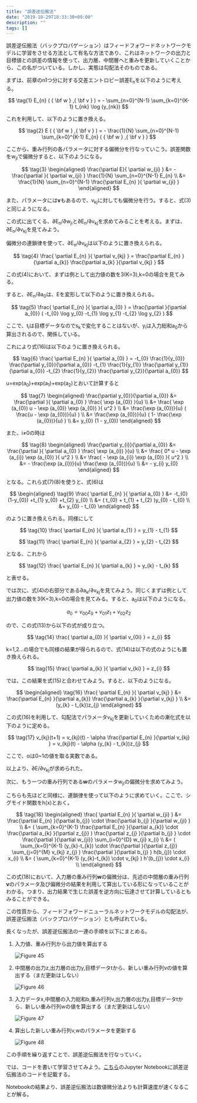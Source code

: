 ```yaml
---
title: "誤差逆伝搬法"
date: "2019-10-29T18:33:30+09:00"
description: ""
tags: []
---
```


誤差逆伝搬法（バックプロパゲーション）はフィードフォワードネットワークモデルに学習をさせる方法として有名な方法であり、これはネットワークの出力と目標値との誤差の情報を使って、出力層、中間層へと重みを更新していくことから、この名がついている。しかし、実態は勾配法そのものである。

まずは、前章のn1つ分に対する交差エントロピー誤差E<sub>n</sub>を以下のように考える。

$$
\tag{1}  E_{n} ( { \bf w } ,{ \bf v } ) = - \sum_{n=0}^{N-1} \sum_{k=0}^{K-1} t_{nk} \log (y_{nk}) 
$$

これを利用して、以下のように置き換える。

$$
\tag{2}  E ( { \bf w } ,{ \bf v } ) = - \frac{1}{N} \sum_{n=0}^{N-1} \sum_{k=0}^{K-1} E_{n} ( { \bf w } ,{ \bf v } )
$$

ここから、重み行列の各パラメータに対する偏微分を行なっていこう。誤差関数をw<sub>ji</sub>で偏微分すると、以下のようになる。

$$
\tag{3}  
\begin{aligned}
\frac{\partial E}{ \partial w_{ji} } 
    &= - \frac{\partial }{ \partial w_{ji} } \frac{1}{N} \sum_{n=0}^{N-1} E_{n} \\
    &= \frac{1}{N} \sum_{n=0}^{N-1} \frac{\partial E_{n} }{ \partial w_{ji} }
\end{aligned}
$$

また、パラメータには<b>v</b>もあるので、v<sub>kj</sub>に対しても偏微分を行う。すると、式(3)と同じようになる。

この式に出てくる、∂E<sub>n</sub>/∂w<sub>ji</sub>と∂E<sub>n</sub>/∂v<sub>kj</sub>を求めてみることを考える。まずは、∂E<sub>n</sub>/∂v<sub>kj</sub>を見てみよう。

偏微分の連鎖律を使って、∂E<sub>n</sub>/∂v<sub>kj</sub>は以下のように置き換えられる。

$$
\tag{4}  \frac{ \partial E_{n} }{ \partial v_{kj} } = \frac{\partial E_{n} }{\partial a_{k}}  \frac{\partial a_{k} }{\partial v_{kj} } 
$$

この式(4)において、まずは例として出力値の数を3(K=3),k=0の場合を見てみる。

すると、∂E<sub>n</sub>/∂a<sub>0</sub>は、Eを変形して以下のように置き換えられる。

$$
\tag{5}  \frac{ \partial E_{n} }{ \partial a_{0} } = \frac{\partial }{\partial a_{0}} ( -t_{0} \log y_{0} -t_{1} \log y_{1} -t_{2} \log y_{2} )
$$

ここで、t<sub>i</sub>は目標データなのでs<sub>k</sub>で変化することはないが、y<sub>i</sub>は入力総和a<sub>0</sub>から算出されるので、関係している。

これにより式(16)は以下のように置き換えられる。

$$
\tag{6}  \frac{ \partial E_{n} }{ \partial a_{0} } = -t_{0} \frac{1}{y_{0}} \frac{\partial y_{0}}{\partial a_{0}} -t_{1} \frac{1}{y_{1}} \frac{\partial y_{1}}{\partial a_{0}} -t_{2} \frac{1}{y_{2}} \frac{\partial y_{2}}{\partial a_{0}}
$$

u=exp(a<sub>0</sub>)+exp(a<sub>1</sub>)+exp(a<sub>2</sub>)とおいて計算すると

$$
\tag{7}  
\begin{aligned}
\frac{\partial y_{0}}{\partial a_{0}}
    &= \frac{\partial }{ \partial a_{0} } \frac{ \exp (a_{0}) }{u} \\
    &= \frac{ \exp (a_{0}) u - \exp (a_{0}) \exp (a_{0}) }{ u^2 }  \\
    &= \frac{\exp (a_{0})}{u} ( \frac{u - \exp (a_{0})}{u} ) \\
    &= \frac{\exp (a_{0})}{u} ( 1- \frac{\exp (a_{0})}{u} ) \\
    &= y_{0} (1 - y_{0})
\end{aligned}
$$

また、i≠0の時は

$$
\tag{8}  
\begin{aligned}
\frac{\partial y_{i}}{\partial a_{0}}
    &= \frac{\partial }{ \partial a_{0} } \frac{ \exp (a_{i}) }{u} \\
    &= \frac{ 0* u - \exp (a_{i}) \exp (a_{0}) }{ u^2 }  \\
    &= \frac{ - \exp (a_{i}) \exp (a_{0}) }{ u^2 }  \\
    &= - \frac{\exp (a_{i})}{u} \frac{\exp (a_{0})}{u} \\
    &= - y_{i} y_{0}
\end{aligned}
$$

となる。これら式(7)(8)を使うと、式(6)は

$$
\begin{aligned}
\tag{9}  \frac{ \partial E_{n} }{ \partial a_{0} } 
        &= -t_{0} (1-y_{0}) +t_{1} y_{0} +t_{2} y_{0} \\
        &= ( t_{0} + t_{1} + t_{2} )y_{0} - t_{0} \\
        &= y_{0} - t_{0} 
\end{aligned}
$$

のように置き換えられる。同様にして

$$
\tag{10}  \frac{ \partial E_{n} }{ \partial a_{1} } = y_{1} - t_{1}
$$

$$
\tag{11}  \frac{ \partial E_{n} }{ \partial a_{2} } = y_{2} - t_{2}
$$

となる、これから

$$
\tag{12}  \frac{ \partial E_{n} }{ \partial a_{k} } = y_{k} - t_{k}
$$

と表せる。

では次に、式(4)の右部分である∂a<sub>k</sub>/∂v<sub>kj</sub>を見てみよう。同じくまずは例として出力値の数を3(K=3),k=0の場合を見てみる。すると、a<sub>0</sub>は以下のようになる。

$$
\tag{13}  a_{0}= v_{00} z_{0} + v_{01} z_{1} + v_{02} z_{2}
$$

ので、この式(13)から以下の式が成り立つ。

$$
\tag{14}  \frac{ \partial a_{0} }{ \partial v_{0i} } = z_{i}
$$

k=1,2...の場合でも同様の結果が得られるので、式(14)は以下の式のようにも置き換えられる。

$$
\tag{15}  \frac{ \partial a_{k} }{ \partial v_{ki} } = z_{i}
$$

では、この結果を式(15)と合わせてみよう。すると、以下のようになる。

$$
\begin{aligned}
\tag{16}  \frac{ \partial E_{n} }{ \partial v_{kj} } 
    &= \frac{\partial E_{n} }{\partial a_{k}}  \frac{\partial a_{k} }{\partial v_{kj} } \\
    &= (y_{k} - t_{k})z_{j}
\end{aligned}
$$

この式(16)を利用して、勾配法でパラメータv<sub>kj</sub>を更新していくための漸化式を以下のように定める。

$$
\tag{17}  v_{kj}(t+1)
    = v_{kj}(t) - \alpha \frac{\partial E_{n} }{\partial v_{kj} }
    = v_{kj}(t) - \alpha (y_{k} - t_{k})z_{j}
$$

ここで、αは0~1の値を取る実数である。

以上より、∂E/∂v<sub>kj</sub>が求められた。

次に、もう一つの重み行列である<b>w</b>のパラメータw<sub>ji</sub>の偏微分を求めてみよう。

こちらも先ほどと同様に、連鎖律を使って以下のように求めていく。ここで、シグモイド関数をh(x)とおく。

$$
\tag{18}
\begin{aligned}
\frac{ \partial E_{n} }{ \partial w_{ji} } 
    &= \frac{\partial E_{n} }{\partial b_{j}} \cdot \frac{\partial b_{j} }{\partial w_{ji} } \\
    &= ( \sum_{k=0}^{K-1} \frac{\partial E_{n} }{\partial a_{k}} \cdot \frac{\partial a_{k} }{\partial z_{j}} ) \frac{\partial z_{j} }{\partial b_{j} } \cdot  \frac{\partial  }{\partial w_{ji}} \sum_{i=0}^{D} w_{ji} x_{i} \\
    &= ( \sum_{k=0}^{K-1} (y_{k}-t_{k}) \cdot \frac{\partial }{\partial z_{j}} \sum_{j=0}^{M} v_{kj} z_{j} ) \frac{\partial }{\partial b_{j} } h(b_{j}) \cdot x_{i} \\
    &= ( \sum_{k=0}^{K-1} (y_{k}-t_{k}) \cdot v_{kj} ) h'(b_{j}) \cdot x_{i} \\
\end{aligned}
$$

この式(18)において、入力層の重み行列<b>w</b>の偏微分は、先述の中間層の重み行列<b>v</b>のパラメータ及び偏微分の結果を利用して算出している形になっていることがわかる。つまり、出力結果で生じた誤差を逆方向に伝達させて計算しているともみることができる。

この性質から、フィードフォワードニューラルネットワークモデルの勾配法が、誤差逆伝搬法（バックプロパゲーション）とも呼ばれている。

長くなったが、誤差逆伝搬法の一連の手順を以下にまとめる。

<ol>
<li>入力値、重み行列から出力値を算出する</li>

![Figure 45](./Figure_45.png)


<li>中間層の出力z,出力層の出力y,目標データtから、新しい重み行列vの値を算出する（まだ更新はしない）</li>

![Figure 46](./Figure_46.png)

<li>入力データx,中間層の入力総和b,重み行列v,出力層の出力y,目標データtから、新しい重み行列wの値を算出する（まだ更新はしない）</li>

![Figure 47](./Figure_47.png)

<li>算出した新しい重み行列v,wのパラメータを更新する</li>

![Figure 48](./Figure_48.png)

</ol>

この手順を繰り返すことで、誤差逆伝搬法を行なっていく。

では、コードを書いて学習させてみよう。[こちら](https://github.com/WAT36/python/blob/master/machine_learning/deeplearning/back_propagation.ipynb)のJupyter Notebookに誤差逆伝搬法のコードを記載する。

Notebookの結果より、誤差逆伝搬法は数値微分法よりも計算速度が速くなることが解る。